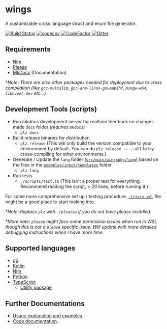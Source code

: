 # wings

A customizable cross language struct and enum file generator.

[![Build Status](https://travis-ci.org/binhonglee/wings.svg?branch=devel)](https://travis-ci.org/binhonglee/wings)
[![codecov](https://codecov.io/gh/binhonglee/wings/branch/devel/graph/badge.svg)](https://codecov.io/gh/binhonglee/wings)
[![CodeFactor](https://www.codefactor.io/repository/github/binhonglee/wings/badge)](https://www.codefactor.io/repository/github/binhonglee/wings)
[![Gitter](https://img.shields.io/gitter/room/binhonglee/wings.svg)](https://gitter.im/wings-sh/community)

## Requirements

- [Nim](https://nim-lang.org/)
- [Please](https://please.build)
- [MkDocs](https://www.mkdocs.org/) (Documentation)

\*_Note: There are also other packages needed for deployment due to cross compilation (like `gcc-multilib`, `gcc-arm-linux-gnueabihf`, `mingw-w64`, `libevent-dev` etc...)._

## Development Tools (scripts)

- Run mkdocs development server for realtime feedback on changes made `docs` folder _(requires `mkdocs`)_
  - `plz docs`
- Build release binaries for distribution
  - `plz release` (This will only build the version compatible to your environment by default. You can do `plz release -- --all` to try cross-compiling for other environments.)
- Generate / Update the `lang` folder [(`src/main/wingspkg/lang`)](https://github.com/binhonglee/wings/tree/devel/src/main/wingspkg/lang) based on the files in the [`examples/input/templates`](https://github.com/binhonglee/wings/tree/devel/examples/input/templates) folder
  - `plz lang`
- Run tests
  - `./scripts/test.sh` (This isn't a proper test for everything. Recommend reading the script, < 20 lines, before running it.)

For some more comprehensive set up / testing procedure, [`.travis.yml`](https://github.com/binhonglee/wings/blob/devel/.travis.yml) file might be a good place to start looking into.

\*_Note: Replace `plz` with `./pleasew` if you do not have please installed._

\*_More note: `please` might face some permission issues when run in WSL though this is not a `please` specific issue. Will update with more detailed debugging instructions when I have more time._

## Supported languages

- [go](http://golang.org/)
- [Kotlin](https://kotlinlang.org)
- [Nim](https://nim-lang.org/)
- [Python](https://www.python.org/)
- [TypeScript](https://www.typescriptlang.org)
    - [Utility package](https://github.com/binhonglee/wings/tree/devel/src/tsUtil)

## Further Documentations

- [Usage explanation and examples](https://wings.sh).
- [Code documentation](https://wings.sh/api).
